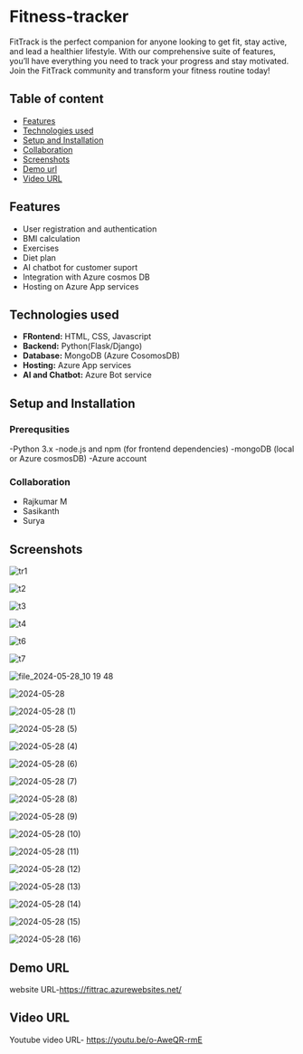 # Fitness-tracker
FitTrack is the perfect companion for anyone looking to get fit, stay active, and lead a healthier lifestyle. With our comprehensive suite of features, you’ll have everything you need to track your progress and stay motivated. Join the FitTrack community and transform your fitness routine today!
## Table of content
- [Features](#features)
- [Technologies used](#tehcnologies-used)
- [Setup and Installation](#setup-and-installation)
- [Collaboration](#collaboration)
- [Screenshots](#screenshots)
- [Demo url](#demo-url)   
- [Video URL](#video-url)


## Features
- User registration and authentication
- BMI calculation
- Exercises
- Diet plan
- AI chatbot for customer suport
- Integration with Azure cosmos DB
- Hosting on Azure App services

## Technologies used

- **FRontend:** HTML, CSS, Javascript
- **Backend:** Python(Flask/Django)
- **Database:** MongoDB (Azure CosomosDB)
- **Hosting:** Azure App services
- **AI and Chatbot:** Azure Bot service

## Setup and Installation

### Prerequsities

-Python 3.x
-node.js and npm (for frontend dependencies)
-mongoDB (local or Azure cosmosDB)
-Azure account

### Collaboration

- Rajkumar M
- Sasikanth
- Surya

## Screenshots

![tr1](https://github.com/Rajkumarm17/fitness-tracker/assets/165379725/2063d08f-b48a-402b-9e8f-29f2ea66451f)

![t2](https://github.com/Rajkumarm17/fitness-tracker/assets/165379725/ea98fa72-29dd-4b76-8038-fdcb05b59ad2)

![t3](https://github.com/Rajkumarm17/fitness-tracker/assets/165379725/d2a74fd2-5de1-42eb-b5db-2dadd9562597)

![t4](https://github.com/Rajkumarm17/fitness-tracker/assets/165379725/c4cef8c3-f3c6-4f11-ab38-4c9e185f2400)

![t6](https://github.com/Rajkumarm17/fitness-tracker/assets/165379725/26200be3-2289-4737-865e-ffb88a898e30)

![t7](https://github.com/Rajkumarm17/fitness-tracker/assets/165379725/42156d56-9bd2-4e10-8048-5d208b531ab6)

![file_2024-05-28_10 19 48](https://github.com/Rajkumarm17/fitness-tracker/assets/165379725/aa9faf0a-ab84-4de6-9055-e4f58c0fe954)

![2024-05-28](https://github.com/Rajkumarm17/fitness-tracker/assets/165379725/c7681790-1513-4be5-971c-a58dd983ed56)

![2024-05-28 (1)](https://github.com/Rajkumarm17/fitness-tracker/assets/165379725/2858bf9f-a32d-4b17-b4c3-cfe62641944d)


![2024-05-28 (5)](https://github.com/Rajkumarm17/fitness-tracker/assets/165379725/1c6a56c6-2534-4990-b982-2a3f642500f4)

![2024-05-28 (4)](https://github.com/Rajkumarm17/fitness-tracker/assets/165379725/c4f824a1-402c-478a-8a9c-5eb1015299d8)

![2024-05-28 (6)](https://github.com/Rajkumarm17/fitness-tracker/assets/165379725/03d2c10c-df85-442a-8823-21f40b4a90b7)

![2024-05-28 (7)](https://github.com/Rajkumarm17/fitness-tracker/assets/165379725/8df04c77-c81e-4ec0-ad29-1623c3c17f28)


![2024-05-28 (8)](https://github.com/Rajkumarm17/fitness-tracker/assets/165379725/039b7135-6465-466b-a1ff-a1c15acfc600)

![2024-05-28 (9)](https://github.com/Rajkumarm17/fitness-tracker/assets/165379725/1bc45c6e-1cc8-4b57-a672-0ef3296303bd)

![2024-05-28 (10)](https://github.com/Rajkumarm17/fitness-tracker/assets/165379725/bef87712-92bb-4326-a097-8d4cf91e3d8d)

![2024-05-28 (11)](https://github.com/Rajkumarm17/fitness-tracker/assets/165379725/61eae913-792c-4e03-a88c-fb3825184b7c)

![2024-05-28 (12)](https://github.com/Rajkumarm17/fitness-tracker/assets/165379725/eb1bdbc6-4ed1-4e12-9d36-15064727f722)

![2024-05-28 (13)](https://github.com/Rajkumarm17/fitness-tracker/assets/165379725/7f0cc0df-43cb-41ce-a688-8c5fb1410004)

![2024-05-28 (14)](https://github.com/Rajkumarm17/fitness-tracker/assets/165379725/888f7f63-6e8e-47c0-817d-9de13cb83994)


![2024-05-28 (15)](https://github.com/Rajkumarm17/fitness-tracker/assets/165379725/eaabcfdf-ae80-4874-b537-dadb8d4da7ea)

![2024-05-28 (16)](https://github.com/Rajkumarm17/fitness-tracker/assets/165379725/a99d10a7-495b-466e-8333-2fa8ccd6f19f)



## Demo URL

website URL-https://fittrac.azurewebsites.net/


## Video URL
Youtube video URL- https://youtu.be/o-AweQR-rmE
